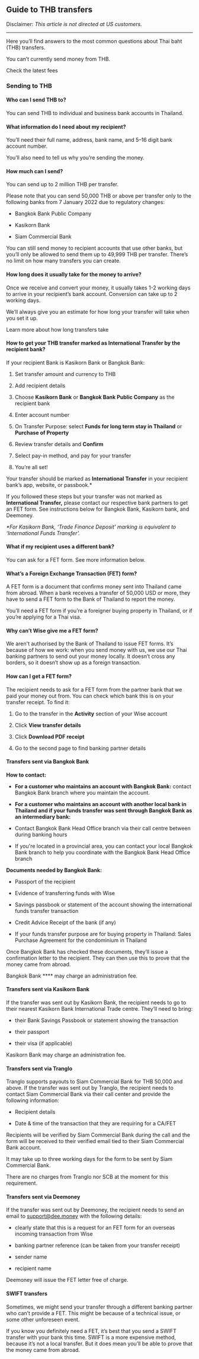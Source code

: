 ## Guide to THB transfers  
Disclaimer: _This article is not directed at US customers._

* * *

Here you’ll find answers to the most common questions about Thai baht (THB) transfers.

You can’t currently send money from THB. 

Check the latest fees

### Sending to THB

####  **Who can I send THB to?**

You can send THB to individual and business bank accounts in Thailand.

####  **What information do I need about my recipient?**

You’ll need their full name, address, bank name, and 5–16 digit bank account number.

You’ll also need to tell us why you’re sending the money. 

#### **How much can I send?**

You can send up to 2 million THB per transfer.

Please note that you can send 50,000 THB or above per transfer only to the following banks from 7 January 2022 due to regulatory changes:

  * Bangkok Bank Public Company

  * Kasikorn Bank

  * Siam Commercial Bank




You can still send money to recipient accounts that use other banks, but you’ll only be allowed to send them up to 49,999 THB per transfer. There’s no limit on how many transfers you can create.

####  **How long does it usually take for the money to arrive?**

Once we receive and convert your money, it usually takes 1-2 working days to arrive in your recipient’s bank account. Conversion can take up to 2 working days. 

We’ll always give you an estimate for how long your transfer will take when you set it up.

Learn more about how long transfers take

####  **How to get your THB transfer marked as International Transfer by the recipient bank?**

If your recipient Bank is Kasikorn Bank or Bangkok Bank:

  1. Set transfer amount and currency to THB

  2. Add recipient details

  3. Choose **Kasikorn Bank** or **Bangkok Bank Public Company** as the recipient bank

  4. Enter account number

  5. On Transfer Purpose: select **Funds for long term stay in Thailand** or **Purchase of Property**

  6. Review transfer details and **Confirm**

  7. Select pay-in method, and pay for your transfer

  8. You’re all set! 




Your transfer should be marked as **International Transfer** in your recipient bank’s app, website, or passbook.*

If you followed these steps but your transfer was not marked as **International Transfer,** please contact our respective bank partners to get an FET form. See instructions below for Bangkok Bank, Kasikorn bank, and Deemoney. 

_*For Kasikorn Bank, ‘Trade Finance Deposit' marking is equivalent to ‘International Funds Transfer’._

####  **What if my recipient uses a different bank?**

You can ask for a FET form. See more information below.

####  **What’s a Foreign Exchange Transaction (FET) form?**

A FET form is a document that confirms money sent into Thailand came from abroad. When a bank receives a transfer of 50,000 USD or more, they have to send a FET form to the Bank of Thailand to report the money.

You’ll need a FET form if you’re a foreigner buying property in Thailand, or if you’re applying for a Thai visa.

####  **Why can’t Wise give me a FET form?**

We aren't authorised by the Bank of Thailand to issue FET forms. It’s because of how we work: when you send money with us, we use our Thai banking partners to send out your money locally. It doesn’t cross any borders, so it doesn’t show up as a foreign transaction.

####  **How can I get a FET form?**

The recipient needs to ask for a FET form from the partner bank that we paid your money out from. You can check which bank this is on your transfer receipt. To find it:

  1. Go to the transfer in the **Activity** section of your Wise account

  2. Click **View transfer details**

  3. Click **Download PDF receipt**

  4. Go to the second page to find banking partner details




####  **Transfers sent via Bangkok Bank**

 **How to contact:**

  *  **For a customer who maintains an account with Bangkok Bank:** contact Bangkok Bank branch where you maintain the account.

  *  **For a customer who maintains an account with another local bank in Thailand and if your funds transfer was sent through Bangkok Bank as an intermediary bank:**

  * Contact Bangkok Bank Head Office branch via their call centre between during banking hours

  * If you're located in a provincial area, you can contact your local Bangkok Bank branch to help you coordinate with the Bangkok Bank Head Office branch




 **Documents needed by Bangkok Bank:**

  * Passport of the recipient

  * Evidence of transferring funds with Wise

  * Savings passbook or statement of the account showing the international funds transfer transaction

  * Credit Advice Receipt of the bank (if any)

  * If your funds transfer purpose are for buying property in Thailand: Sales Purchase Agreement for the condominium in Thailand




Once Bangkok Bank has checked these documents, they’ll issue a confirmation letter to the recipient. They can then use this to prove that the money came from abroad.

Bangkok Bank **** may charge an administration fee.

####  **Transfers sent via Kasikorn Bank**

If the transfer was sent out by Kasikorn Bank, the recipient needs to go to their nearest Kasikorn Bank International Trade centre. They’ll need to bring:

  * their Bank Savings Passbook or statement showing the transaction

  * their passport

  * their visa (if applicable)




Kasikorn Bank may charge an administration fee.

####  **Transfers sent via Tranglo**

Tranglo supports payouts to Siam Commercial Bank for THB 50,000 and above. If the transfer was sent out by Tranglo, the recipient needs to contact Siam Commercial Bank via their call center and provide the following information:

  * Recipient details

  * Date & time of the transaction that they are requiring for a CA/FET




Recipients will be verified by Siam Commercial Bank during the call and the form will be received to their verified email tied to their Siam Commercial Bank account.

It may take up to three working days for the form to be sent by Siam Commercial Bank.

There are no charges from Tranglo nor SCB at the moment for this requirement.

####  **Transfers sent via Deemoney**

If the transfer was sent out by Deemoney, the recipient needs to send an email to support@dee.money with the following details: 

  * clearly state that this is a request for an FET form for an overseas incoming transaction from Wise

  * banking partner reference (can be taken from your transfer receipt) 

  * sender name

  * recipient name




Deemoney will issue the FET letter free of charge.

#### SWIFT transfers

Sometimes, we might send your transfer through a different banking partner who can’t provide a FET. This might be because of a technical issue, or some other unforeseen event.

If you know you definitely need a FET, it’s best that you send a SWIFT transfer with your bank this time. SWIFT is a more expensive method, because it’s not a local transfer. But it does mean you’ll be able to prove that the money came from abroad.